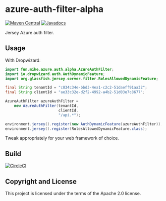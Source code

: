 # azure-auth-filter-alpha

[![Maven Central](https://maven-badges.herokuapp.com/maven-central/fun.mike/azure-auth-filter-alpha/badge.svg)](https://maven-badges.herokuapp.com/maven-central/fun.mike/azure-auth-filter-alpha)
[![Javadocs](https://www.javadoc.io/badge/fun.mike/azure-auth-filter-alpha.svg)](https://www.javadoc.io/doc/fun.mike/azure-auth-filter-alpha)

Jersey Azure auth filter.

## Usage

With Dropwizard:

```java
import fun.mike.azure.auth.alpha.AzureAuthFilter;
import io.dropwizard.auth.AuthDynamicFeature;
import org.glassfish.jersey.server.filter.RolesAllowedDynamicFeature;

final String tenantId = "c834c34e-bbd3-4ea1-c2c2-51daeff91aa32";
final String clientId = "ae33c32e-d2f2-4992-a4b2-51d03e7c8677";

AzureAuthFilter azureAuthFilter =
    new AzureAuthFilter(tenantId,
                        clientId,
                        "/api.*");

environment.jersey().register(new AuthDynamicFeature(azureAuthFilter));
environment.jersey().register(RolesAllowedDynamicFeature.class);
```

Tweak appropriately for your web framework of choice.

## Build

[![CircleCI](https://circleci.com/gh/mike706574/java-azure-auth-filter.svg?style=svg)](https://circleci.com/gh/mike706574/java-azure-auth-filter)

## Copyright and License

This project is licensed under the terms of the Apache 2.0 license.
